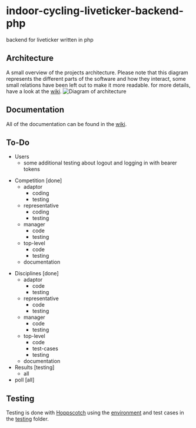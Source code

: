 # indoor-cycling-liveticker-backend-php
backend for liveticker written in php

## Architecture
A small overview of the projects architecture. Please note that this diagram represents the different parts of the software and how they interact, some small relations have been left out to make it more readable. for more details, have a look at the [wiki](https://github.com/AndSte01/indoor-cycling-liveticker-backend-php/wiki).
![Diagram of architecture](https://raw.githubusercontent.com/wiki/AndSte01/indoor-cycling-liveticker-backend-php/arch.svg)

## Documentation
All of the documentation can be found in the [wiki](https://github.com/AndSte01/indoor-cycling-liveticker-backend-php/wiki).

## To-Do
- Users
  - some additional testing about logout and logging in with bearer tokens
+ Competition [done]
  + adaptor
    + coding
    + testing
  + representative
    + coding
    + testing
  + manager
    + code
    + testing
  + top-level
    + code
    + testing
  - documentation
- Disciplines [done]
  - adaptor
    + code
    - testing
  - representative
    + code
    - testing
  - manager
    + code
    - testing
  - top-level
    + code
    - test-cases
    - testing
  - documentation
- Results [testing]
  - all
- poll [all]

## Testing
Testing is done with [Hoppscotch](https://hoppscotch.io/) using the [environment](./testing/env.json) and test cases in the [testing](./testing) folder.